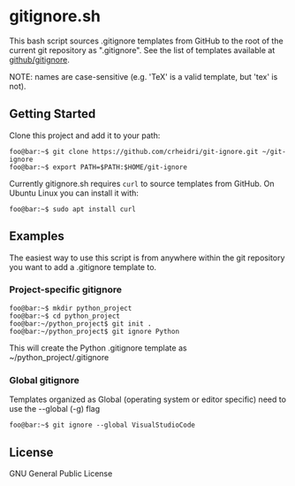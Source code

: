 # gitignore.sh
This bash script sources .gitignore templates from GitHub to the root of the current git repository as ".gitignore". See the list of templates available at [github/gitignore](https://github.com/github/gitignore).

NOTE: names are case-sensitive (e.g. 'TeX' is a valid template, but 'tex' is not).

## Getting Started
Clone this project and add it to your path:
```console
foo@bar:~$ git clone https://github.com/crheidri/git-ignore.git ~/git-ignore
foo@bar:~$ export PATH=$PATH:$HOME/git-ignore
```

Currently gitignore.sh requires ```curl``` to source templates from GitHub. On Ubuntu Linux you can install it with:
```console
foo@bar:~$ sudo apt install curl
```

## Examples
The easiest way to use this script is from anywhere within the git repository you want to add a .gitignore template to.

### Project-specific gitignore
```console
foo@bar:~$ mkdir python_project
foo@bar:~$ cd python_project
foo@bar:~/python_project$ git init .
foo@bar:~/python_project$ git ignore Python
```
This will create the Python .gitignore template as ~/python_project/.gitignore

### Global gitignore
Templates organized as Global (operating system or editor specific) need to use the --global (-g) flag
```console
foo@bar:~$ git ignore --global VisualStudioCode
```

## License
GNU General Public License
